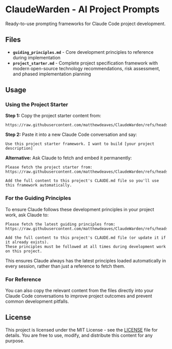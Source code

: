 # ClaudeWarden - AI Project Prompts

Ready-to-use prompting frameworks for Claude Code project development.

## Files

- **`guiding_principles.md`** - Core development principles to reference during implementation
- **`project_starter.md`** - Complete project specification framework with modern open-source technology recommendations, risk assessment, and phased implementation planning

## Usage

### Using the Project Starter

**Step 1:** Copy the project starter content from:
```
https://raw.githubusercontent.com/matthewdeaves/ClaudeWarden/refs/heads/main/project_starter.md
```

**Step 2:** Paste it into a new Claude Code conversation and say:
```
Use this project starter framework. I want to build [your project description]
```

**Alternative:** Ask Claude to fetch and embed it permanently:
```
Please fetch the project starter from:
https://raw.githubusercontent.com/matthewdeaves/ClaudeWarden/refs/heads/main/project_starter.md

Add the full content to this project's CLAUDE.md file so you'll use this framework automatically.
```

### For the Guiding Principles

To ensure Claude follows these development principles in your project work, ask Claude to:

```
Please fetch the latest guiding principles from:
https://raw.githubusercontent.com/matthewdeaves/ClaudeWarden/refs/heads/main/guiding_principles.md

Add the full content to this project's CLAUDE.md file (or update it if it already exists). 
These principles must be followed at all times during development work on this project.
```

This ensures Claude always has the latest principles loaded automatically in every session, rather than just a reference to fetch them.

### For Reference

You can also copy the relevant content from the files directly into your Claude Code conversations to improve project outcomes and prevent common development pitfalls.

## License

This project is licensed under the MIT License - see the [LICENSE](LICENSE) file for details. You are free to use, modify, and distribute this content for any purpose.